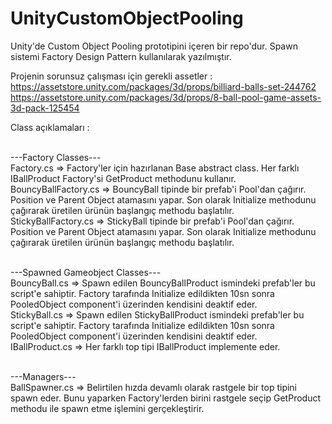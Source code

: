 # UnityCustomObjectPooling
Unity'de Custom Object Pooling prototipini içeren bir repo'dur. Spawn sistemi Factory Design Pattern kullanılarak yazılmıştır.

Projenin sorunsuz çalışması için gerekli assetler :<br>
https://assetstore.unity.com/packages/3d/props/billiard-balls-set-244762 <br>
https://assetstore.unity.com/packages/3d/props/8-ball-pool-game-assets-3d-pack-125454

Class açıklamaları : <br><br>

---Factory Classes---<br>
Factory.cs => Factory'ler için hazırlanan Base abstract class. Her farklı IBallProduct Factory'si GetProduct methodunu kullanır.<br>
BouncyBallFactory.cs => BouncyBall tipinde bir prefab'i Pool'dan çağırır. Position ve Parent Object atamasını yapar. Son olarak Initialize methodunu çağırarak üretilen ürünün başlangıç methodu başlatılır. <br>
StickyBallFactory.cs => StickyBall tipinde bir prefab'i Pool'dan çağırır. Position ve Parent Object atamasını yapar. Son olarak Initialize methodunu çağırarak üretilen ürünün başlangıç methodu başlatılır. <br><br>

---Spawned Gameobject Classes---<br>
BouncyBall.cs => Spawn edilen BouncyBallProduct ismindeki prefab'ler bu script'e sahiptir. Factory tarafında Initialize edildikten 10sn sonra PooledObject component'i üzerinden kendisini deaktif eder. <br>
StickyBall.cs => Spawn edilen StickyBallProduct ismindeki prefab'ler bu script'e sahiptir. Factory tarafında Initialize edildikten 10sn sonra PooledObject component'i üzerinden kendisini deaktif eder. <br>
IBallProduct.cs => Her farklı top tipi IBallProduct implemente eder.<br><br>

---Managers---<br>
BallSpawner.cs => Belirtilen hızda devamlı olarak rastgele bir top tipini spawn eder. Bunu yaparken Factory'lerden birini rastgele seçip GetProduct methodu ile spawn etme işlemini gerçekleştirir.

